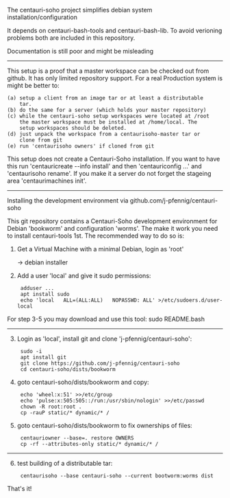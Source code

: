 The centauri-soho project simplifies debian system installation/configuration

It depends on centauri-bash-tools and centauri-bash-lib.
To avoid verioning problems both are included in this
repository.

Documentation is still poor and might be misleading

--------------------------------------------------------------------------------

This setup is a proof that a master workspace can be checked out
from github. It has only limited repository support. For a real 
Production system is might be better to:

    (a) setup a client from an image tar or at least a distributable
        tar.
    (b) do the same for a server (which holds your master repository)
    (c) while the centauri-soho setup workspaces were located at /root
        the master workspace must be installed at /home/local. The
        setup workspaces should be deleted.
    (d) just unpack the workspace from a centaurisoho-master tar or
        clone from git
    (e) run 'centaurisoho owners' if cloned from git

This setup does not create a Centauri-Soho installation. If you
want to have this run 'centauricreate --info install' and then
'centauriconfig ...' and 'centaurisoho rename'. If you make it
a server do not forget the stageing area 'centaurimachines init'.

--------------------------------------------------------------------------------

Installing the development environment via github.com/j-pfennig/centauri-soho

This git repository contains a Centauri-Soho development environment for
Debian 'bookworm' and configuration 'worms'. The make it work you need
to install centauri-tools 1st. The recommended way to do so is:

1) Get a Virtual Machine with a minimal Debian, login as 'root'

    -> debian installer

2) Add a user 'local' and give it sudo permissions:

        adduser ...
        apt install sudo
        echo 'local   ALL=(ALL:ALL)   NOPASSWD: ALL' >/etc/sudoers.d/user-local

For step 3-5 you may download and use this tool: sudo README.bash
    
--------------------------------------------------------------------------------
3) Login as 'local', install git and clone 'j-pfennig/centauri-soho':

        sudo -i
        apt install git
        git clone https://github.com/j-pfennig/centauri-soho
        cd centauri-soho/dists/bookworm

4) goto centauri-soho/dists/bookworm and copy:

        echo 'wheel:x:51' >>/etc/group
        echo 'pulse:x:505:505::/run:/usr/sbin/nologin' >>/etc/passwd
        chown -R root:root .  
        cp -rauP static/* dynamic/* /

5) goto centauri-soho/dists/bookworm to fix ownerships of files:

        centauriowner --base=. restore OWNERS
        cp -rf --attributes-only static/* dynamic/* /

--------------------------------------------------------------------------------

6) test building of a distributable tar:

        centaurisoho --base centauri-soho --current bootworm:worms dist

That's it!
